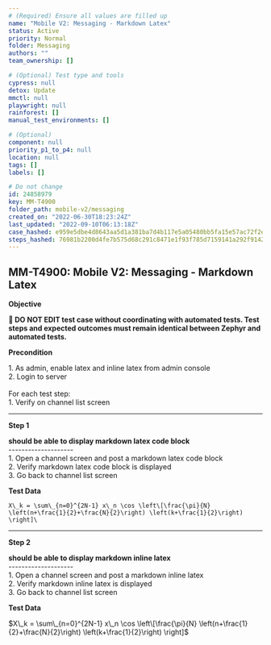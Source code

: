 ```yaml
---
# (Required) Ensure all values are filled up
name: "Mobile V2: Messaging - Markdown Latex"
status: Active
priority: Normal
folder: Messaging
authors: ""
team_ownership: []

# (Optional) Test type and tools
cypress: null
detox: Update
mmctl: null
playwright: null
rainforest: []
manual_test_environments: []

# (Optional)
component: null
priority_p1_to_p4: null
location: null
tags: []
labels: []

# Do not change
id: 24858979
key: MM-T4900
folder_path: mobile-v2/messaging
created_on: "2022-06-30T18:23:24Z"
last_updated: "2022-09-10T06:13:18Z"
case_hashed: e959e5dbe4d8643aa5d1a381ba7d4b117e5a05480bb5fa15e57ac72f2e4c32ca498e447aa3e05edf75e543668054a4a8
steps_hashed: 76981b2200d4fe7b575d68c291c8471e1f93f785d7159141a292f91426b6ba1ced7b1138c3bad893ad2fca3a1889cdaa
---
```


## MM-T4900: Mobile V2: Messaging - Markdown Latex

**Objective**

**🛑 DO NOT EDIT test case without coordinating with automated tests. Test steps and expected outcomes must remain identical between Zephyr and automated tests.**

**Precondition**

1\. As admin, enable latex and inline latex from admin console\
2\. Login to server\
\
For each test step:\
1\. Verify on channel list screen

---

**Step 1**

**should be able to display markdown latex code block**\
\--------------------\
1\. Open a channel screen and post a markdown latex code block\
2\. Verify markdown latex code block is displayed\
3\. Go back to channel list screen

**Test Data**

```
X\_k = \sum\_{n=0}^{2N-1} x\_n \cos \left\[\frac{\pi}{N} \left(n+\frac{1}{2}+\frac{N}{2}\right) \left(k+\frac{1}{2}\right) \right]\
```

---

**Step 2**

**should be able to display markdown inline latex**\
\--------------------\
1\. Open a channel screen and post a markdown inline latex\
2\. Verify markdown inline latex is displayed\
3\. Go back to channel list screen

**Test Data**

$X\_k = \sum\_{n=0}^{2N-1} x\_n \cos \left\[\frac{\pi}{N} \left(n+\frac{1}{2}+\frac{N}{2}\right) \left(k+\frac{1}{2}\right) \right]$
